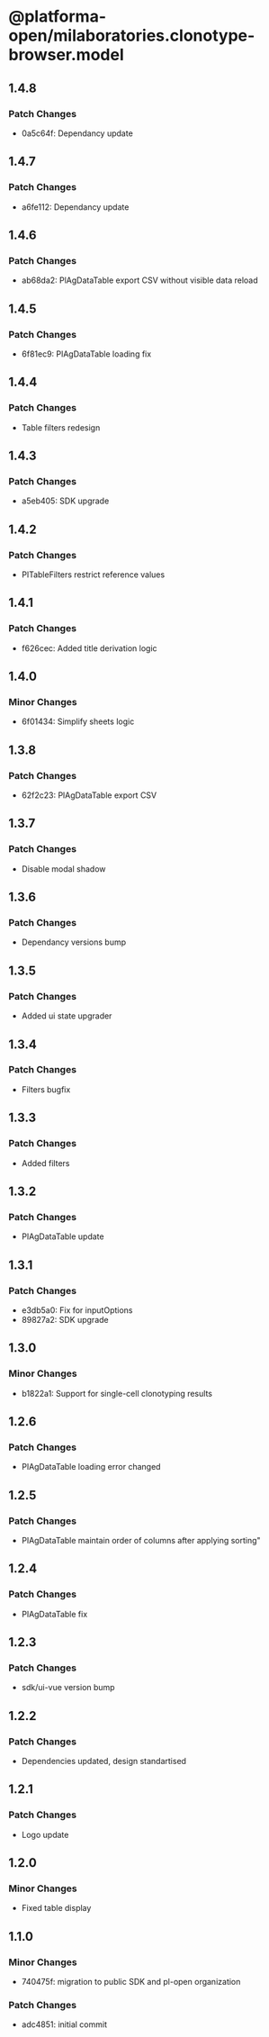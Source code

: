 # @platforma-open/milaboratories.clonotype-browser.model

## 1.4.8

### Patch Changes

- 0a5c64f: Dependancy update

## 1.4.7

### Patch Changes

- a6fe112: Dependancy update

## 1.4.6

### Patch Changes

- ab68da2: PlAgDataTable export CSV without visible data reload

## 1.4.5

### Patch Changes

- 6f81ec9: PlAgDataTable loading fix

## 1.4.4

### Patch Changes

- Table filters redesign

## 1.4.3

### Patch Changes

- a5eb405: SDK upgrade

## 1.4.2

### Patch Changes

- PlTableFilters restrict reference values

## 1.4.1

### Patch Changes

- f626cec: Added title derivation logic

## 1.4.0

### Minor Changes

- 6f01434: Simplify sheets logic

## 1.3.8

### Patch Changes

- 62f2c23: PlAgDataTable export CSV

## 1.3.7

### Patch Changes

- Disable modal shadow

## 1.3.6

### Patch Changes

- Dependancy versions bump

## 1.3.5

### Patch Changes

- Added ui state upgrader

## 1.3.4

### Patch Changes

- Filters bugfix

## 1.3.3

### Patch Changes

- Added filters

## 1.3.2

### Patch Changes

- PlAgDataTable update

## 1.3.1

### Patch Changes

- e3db5a0: Fix for inputOptions
- 89827a2: SDK upgrade

## 1.3.0

### Minor Changes

- b1822a1: Support for single-cell clonotyping results

## 1.2.6

### Patch Changes

- PlAgDataTable loading error changed

## 1.2.5

### Patch Changes

- PlAgDataTable maintain order of columns after applying sorting"

## 1.2.4

### Patch Changes

- PlAgDataTable fix

## 1.2.3

### Patch Changes

- sdk/ui-vue version bump

## 1.2.2

### Patch Changes

- Dependencies updated, design standartised

## 1.2.1

### Patch Changes

- Logo update

## 1.2.0

### Minor Changes

- Fixed table display

## 1.1.0

### Minor Changes

- 740475f: migration to public SDK and pl-open organization

### Patch Changes

- adc4851: initial commit
